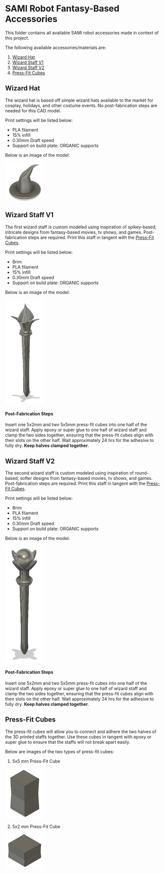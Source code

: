 # SAMI Robot Fantasy-Based Accessories
This folder contains all available SAMI robot accessories made in context of this project.

The following available accessories/materials are:
1. [Wizard Hat](#wizard-hat)
2. [Wizard Staff V1](#wizard-staff-v1)
3. [Wizard Staff V2](#wizard-staff-v2)
4. [Press-Fit Cubes](#press-fit-cubes)

## Wizard Hat
The wizard hat is based off simple wizard hats available to the market for cosplay, holidays, and other costume events. No post-fabrication steps are needed for this CAD model. 

Print settings will be listed below:
- PLA filament
- 15% infill
- 0.30mm Draft speed
- Support on build plate: ORGANIC supports

Below is an image of the model:

  <img src="images/Wizard Hat.png"  width="25%"/>

## Wizard Staff V1
The first wizard staff is custom modeled using inspiration of spikey-based, intricate designs from fantasy-based movies, tv shows, and games. Post-fabrication steps are required. Print this staff in tangent with the [Press-Fit Cubes](#press-fit-cubes).

Print settings will be listed below:
- Brim
- PLA filament
- 15% infill
- 0.30mm Draft speed
- Support on build plate: ORGANIC supports

Below is an image of the model:

  <img src="images/Wizard Staff V1.png"  width="25%"/>

#### Post-Fabrication Steps
Insert one 5x2mm and two 5x5mm press-fit cubes into one half of the wizard staff. Apply epoxy or super glue to one half of wizard staff and clamp the two sides together, ensuring that the press-fit cubes align with their slots on the other half. Wait approximately 24 hrs for the adhesive to fully dry. **Keep halves clamped together**.

## Wizard Staff V2
The second wizard staff is custom modeled using inspiration of round-based, softer designs from fantasy-based movies, tv shows, and games. Post-fabrication steps are required. Print this staff in tangent with the [Press-Fit Cubes](#press-fit-cubes).

Print settings will be listed below:
- Brim
- PLA filament
- 15% infill
- 0.30mm Draft speed
- Support on build plate: ORGANIC supports

Below is an image of the model:

  <img src="images/Wizard Staff V2.png"  width="25%"/>

#### Post-Fabrication Steps
Insert one 5x2mm and two 5x5mm press-fit cubes into one half of the wizard staff. Apply epoxy or super glue to one half of wizard staff and clamp the two sides together, ensuring that the press-fit cubes align with their slots on the other half. Wait approximately 24 hrs for the adhesive to fully dry. **Keep halves clamped together**.

## Press-Fit Cubes
The press-fit cubes will allow you to connect and adhere the two halves of the 3D printed staffs together. Use these cubes in tangent with epoxy or super glue to ensure that the staffs will not break apart easily.

Below are images of the two types of press-fit cubes:
1. 5x5 mm Press-Fit Cube

  <img src="images/5x5 Press-Fit Cube.png"  width="25%"/>

2. 5x2 mm Press-Fit Cube

  <img src="images/5x2 Press-Fit Cube.png"  width="25%"/>
